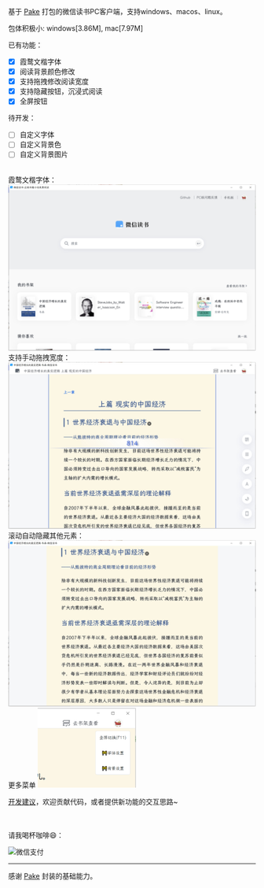 基于 [Pake](https://github.com/tw93/Pake/) 打包的微信读书PC客户端，支持windows、macos、linux。

包体积极小: windows[3.86M], mac[7.97M]

已有功能：
- [x] 霞鹜文楷字体
- [x] 阅读背景颜色修改
- [x] 支持拖拽修改阅读宽度
- [x] 支持隐藏按钮，沉浸式阅读 
- [x] 全屏按钮

待开发：
- [ ] 自定义字体
- [ ] 自定义背景色
- [ ] 自定义背景图片

<br/>
霞鹜文楷字体：

<img src='./imgs/weread-index.png' width=600/>

<br/>
支持手动拖拽宽度：

<img src='./imgs/read-width.png' width=600/>

<br/>
滚动自动隐藏其他元素：

<img src='./imgs/hide-icons.png' width=600/>

<br/>
更多菜单

<img src='./imgs/menu.png' width=200/>


<br/>

[开发建议](https://github.com/zeyios/weread-pc/wiki/%E5%BC%80%E5%8F%91%E5%BB%BA%E8%AE%AE)，欢迎贡献代码，或者提供新功能的交互思路~

<br/><br/>
请我喝杯咖啡😄：

<img src='https://github.com/zeyios/weread-pc/assets/10176630/6df3a76e-41b0-4241-bfd4-c63c0e100411' alt='微信支付' width=100/>

---
感谢 [Pake](https://github.com/tw93/Pake/) 封装的基础能力。
